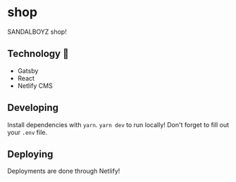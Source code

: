 # shop

SANDALBOYZ shop!

## Technology 🍔

- Gatsby
- React
- Netlify CMS

## Developing

Install dependencies with `yarn`. `yarn dev` to run locally! Don't forget to fill out your `.env` file.

## Deploying

Deployments are done through Netlify!
